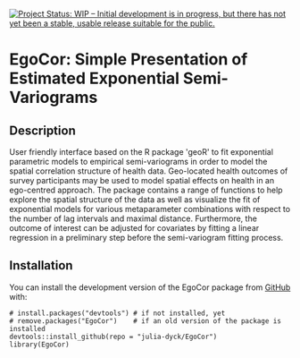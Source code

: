 [![Project Status: WIP – Initial development is in progress, but there has not yet been a stable, usable release suitable for the public.](https://www.repostatus.org/badges/latest/wip.svg)](https://www.repostatus.org/#wip)

# EgoCor: Simple Presentation of Estimated Exponential Semi-Variograms

## Description

User friendly interface based on the R package 'geoR' to fit exponential parametric models to empirical semi-variograms in order to model the spatial correlation structure of health data. Geo-located health outcomes of survey participants may be used to model spatial effects on health in an ego-centred approach. The package contains a range of functions to help explore the spatial structure of the data as well as visualize the fit of exponential models for various metaparameter combinations with respect to the number of lag intervals and maximal distance. Furthermore, the outcome of interest can be adjusted for covariates by fitting a linear regression in a preliminary step before the semi-variogram fitting process.


## Installation

You can install the development version of the EgoCor package from [GitHub](https://github.com/) with:

    # install.packages("devtools") # if not installed, yet
    # remove.packages("EgoCor")    # if an old version of the package is installed
    devtools::install_github(repo = "julia-dyck/EgoCor")
    library(EgoCor)
    

